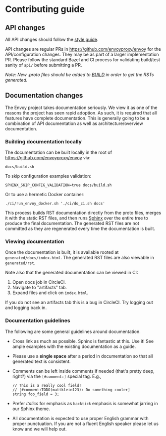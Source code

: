 # Contributing guide

## API changes

All API changes should follow the [style guide](STYLE.md).

API changes are regular PRs in https://github.com/envoyproxy/envoy for the API/configuration
changes. They may be as part of a larger implementation PR. Please follow the standard Bazel and CI
process for validating build/test sanity of `api/` before submitting a PR.

*Note: New .proto files should be added to
[BUILD](https://github.com/envoyproxy/envoy/blob/master/api/versioning/BUILD) in order to get the RSTs generated.*

## Documentation changes

The Envoy project takes documentation seriously. We view it as one of the reasons the project has
seen rapid adoption. As such, it is required that all features have complete documentation. This is
generally going to be a combination of API documentation as well as architecture/overview
documentation.

### Building documentation locally

The documentation can be built locally in the root of https://github.com/envoyproxy/envoy via:

```
docs/build.sh
```

To skip configuration examples validation:

```
SPHINX_SKIP_CONFIG_VALIDATION=true docs/build.sh
```

Or to use a hermetic Docker container:

```
./ci/run_envoy_docker.sh './ci/do_ci.sh docs'
```

This process builds RST documentation directly from the proto files, merges it with the static RST
files, and then runs [Sphinx](https://www.sphinx-doc.org/en/stable/rest.html) over the entire tree to
produce the final documentation. The generated RST files are not committed as they are regenerated
every time the documentation is built.

### Viewing documentation

Once the documentation is built, it is available rooted at `generated/docs/index.html`. The
generated RST files are also viewable in `generated/rst`.

Note also that the generated documentation can be viewed in CI:

1. Open docs job in CircleCI.
2. Navigate to "artifacts" tab.
3. Expand files and click on `index.html`.

If you do not see an artifacts tab this is a bug in CircleCI. Try logging out and logging back in.

### Documentation guidelines

The following are some general guidelines around documentation.

* Cross link as much as possible. Sphinx is fantastic at this. Use it! See ample examples with the
  existing documentation as a guide.
* Please use a **single space** after a period in documentation so that all generated text is
  consistent.
* Comments can be left inside comments if needed (that's pretty deep, right?) via the `[#comment:]`
  special tag. E.g.,

  ```
  // This is a really cool field!
  // [#comment:TODO(mattklein123): Do something cooler]
  string foo_field = 3;
  ```

* Prefer *italics* for emphasis as `backtick` emphasis is somewhat jarring in our Sphinx theme.
* All documentation is expected to use proper English grammar with proper punctuation. If you are
  not a fluent English speaker please let us know and we will help out.
